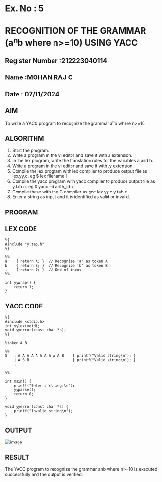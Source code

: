 # Ex. No : 5	
# RECOGNITION OF THE GRAMMAR (a<sup>n</sup>b where n>=10) USING YACC
## Register Number :212223040114
## Name :MOHAN RAJ C
## Date : 07/11/2024

## AIM   
To write a YACC program to recognize the grammar a<sup>n</sup>b where n>=10.

## ALGORITHM
1.	Start the program.
2.	Write a program in the vi editor and save it with .l extension.
3.	In the lex program, write the translation rules for the variables a and b.
4.	Write a program in the vi editor and save it with .y extension.
5.	Compile the lex program with lex compiler to produce output file as lex.yy.c. eg $ lex filename.l
6.	Compile the yacc program with yacc compiler to produce output file as y.tab.c. eg $ yacc –d arith_id.y
7.	Compile these with the C compiler as gcc lex.yy.c y.tab.c
8.	Enter a string as input and it is identified as valid or invalid.
 
## PROGRAM
## LEX CODE
```
%{
#include "y.tab.h"
%}

%%
a    { return A; }  // Recognize 'a' as token A
b    { return B; }  // Recognize 'b' as token B
.    { return 0; }  // End of input
%%

int yywrap() {
    return 1;
}
```
## YACC CODE
```
%{
#include <stdio.h>
int yylex(void);
void yyerror(const char *s);
%}

%token A B

%%
S   : A A A A A A A A A A B    { printf("Valid string\n"); }
    | A S B                    { printf("Valid string\n"); }
    ;

%%

int main() {
    printf("Enter a string:\n");
    yyparse();
    return 0;
}

void yyerror(const char *s) {
    printf("Invalid string\n");
}
```

## OUTPUT 
![image](https://github.com/user-attachments/assets/c3458a30-d6b9-4096-920f-c1634425bd54)

## RESULT
The YACC program to recognize the grammar anb where n>=10 is executed successfully and the output is verified.

